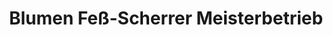 ---
title: "Blumen Feß-Scherrer Meisterbetrieb"
url: /kaiserslautern/blumen-fess-scherrer-meisterbetrieb/
shop: Blumen
---